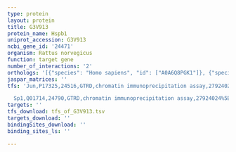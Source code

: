```yaml
---
type: protein
layout: protein
title: G3V913
protein_name: Hspb1
uniprot_accession: G3V913
ncbi_gene_id: '24471'
organism: Rattus norvegicus
function: target gene
number_of_interactions: '2'
orthologs: '[{"species": "Homo sapiens", "id": ["A0A6Q8PGK1"]}, {"species": "Danio rerio", "id": ["<a href=\"/protein/a4vak4\">A4VAK4</a>"]}, {"species": "Mus musculus", "id": ["<a href=\"/protein/p14602\">P14602</a>"]}]'
jaspar_matrices: ''
tfs: 'Jun,P17325,24516,GTRD,chromatin immunoprecipitation assay,27924024%5Buid%5D,No

  Sp1,Q01714,24790,GTRD,chromatin immunoprecipitation assay,27924024%5Buid%5D,No'
targets: ''
tfs_download: tfs_of_G3V913.tsv
targets_download: ''
bindingSites_download: ''
binding_sites_ls: ''

---
```

